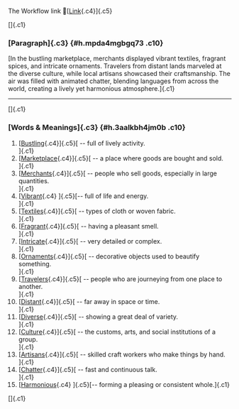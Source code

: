 The Workflow link
👏[[Link](https://www.google.com/url?q=http://www.google.com&sa=D&source=editors&ust=1757957233256130&usg=AOvVaw0NVv20U9CQig7RMbZcJ6kL){.c4}]{.c5}

[]{.c1}

### [Paragraph]{.c3} {#h.mpda4mgbgq73 .c10}

[In the bustling marketplace, merchants displayed vibrant textiles,
fragrant spices, and intricate ornaments. Travelers from distant lands
marveled at the diverse culture, while local artisans showcased their
craftsmanship. The air was filled with animated chatter, blending
languages from across the world, creating a lively yet harmonious
atmosphere.]{.c1}

------------------------------------------------------------------------

[]{.c1}

### [Words & Meanings]{.c3} {#h.3aalkbh4jm0b .c10}

1.  [[Bustling](https://www.google.com/url?q=http://www.google.com&sa=D&source=editors&ust=1757957233257335&usg=AOvVaw3okEs_HYAH-av94i0c1vbQ){.c4}]{.c5}[ --
    full of lively activity.\
    ]{.c1}
2.  [[Marketplace](https://www.google.com/url?q=http://www.google.com&sa=D&source=editors&ust=1757957233257726&usg=AOvVaw2R5Tic8591fUX9PgTifTOt){.c4}]{.c5}[ --
    a place where goods are bought and sold.\
    ]{.c1}
3.  [[Merchants](https://www.google.com/url?q=http://www.google.com&sa=D&source=editors&ust=1757957233258011&usg=AOvVaw3dGuPJqx60Ey8GkyvwHmAt){.c4}]{.c5}[ --
    people who sell goods, especially in large quantities.\
    ]{.c1}
4.  [[Vibrant](https://www.google.com/url?q=http://www.google.com&sa=D&source=editors&ust=1757957233258277&usg=AOvVaw2xbntX-XBHiiVUeC7y5map){.c4}
    ]{.c5}[-- full of life and energy.\
    ]{.c1}
5.  [[Textiles](https://www.google.com/url?q=http://www.google.com&sa=D&source=editors&ust=1757957233258521&usg=AOvVaw1BeOqPqpE3renYJe8B2Y5W){.c4}]{.c5}[ --
    types of cloth or woven fabric.\
    ]{.c1}
6.  [[Fragrant](https://www.google.com/url?q=http://www.google.com&sa=D&source=editors&ust=1757957233258766&usg=AOvVaw2UfalYBoScQbc0OugZDRaG){.c4}]{.c5}[ --
    having a pleasant smell.\
    ]{.c1}
7.  [[Intricate](https://www.google.com/url?q=http://www.google.com&sa=D&source=editors&ust=1757957233259001&usg=AOvVaw2luRnZbJzurTE9rU2rjR-J){.c4}]{.c5}[ --
    very detailed or complex.\
    ]{.c1}
8.  [[Ornaments](https://www.google.com/url?q=http://www.google.com&sa=D&source=editors&ust=1757957233259236&usg=AOvVaw19q2BsjX4Xz5bnJj3nC6xg){.c4}]{.c5}[ --
    decorative objects used to beautify something.\
    ]{.c1}
9.  [[Travelers](https://www.google.com/url?q=http://www.google.com&sa=D&source=editors&ust=1757957233259488&usg=AOvVaw3ixDCvMkSC6VQQFoLsyEzt){.c4}]{.c5}[ --
    people who are journeying from one place to another.\
    ]{.c1}
10. [[Distant](https://www.google.com/url?q=http://www.google.com&sa=D&source=editors&ust=1757957233259744&usg=AOvVaw1mVQRJIx3FMrhBzt43TFb4){.c4}]{.c5}[ --
    far away in space or time.\
    ]{.c1}
11. [[Diverse](https://www.google.com/url?q=http://www.google.com&sa=D&source=editors&ust=1757957233259980&usg=AOvVaw3xOfhkqRWhIV8-2hCBYIl6){.c4}]{.c5}[ --
    showing a great deal of variety.\
    ]{.c1}
12. [[Culture](https://www.google.com/url?q=http://www.google.com&sa=D&source=editors&ust=1757957233260217&usg=AOvVaw3H__PaqBWVSesYWlHoGnWQ){.c4}]{.c5}[ --
    the customs, arts, and social institutions of a group.\
    ]{.c1}
13. [[Artisans](https://www.google.com/url?q=http://www.google.com&sa=D&source=editors&ust=1757957233260478&usg=AOvVaw2jdKr3ixVBMYxpT7b6P6l4){.c4}]{.c5}[ --
    skilled craft workers who make things by hand.\
    ]{.c1}
14. [[Chatter](https://www.google.com/url?q=http://www.google.com&sa=D&source=editors&ust=1757957233260732&usg=AOvVaw20mZf-vGqAa1LSWQCMC-be){.c4}]{.c5}[ --
    fast and continuous talk.\
    ]{.c1}
15. [[Harmonious](https://www.google.com/url?q=http://www.google.com&sa=D&source=editors&ust=1757957233260965&usg=AOvVaw3-Anpfj0CTvC3Qt_YPR58-){.c4}
    ]{.c5}[-- forming a pleasing or consistent whole.]{.c1}

[]{.c1}
